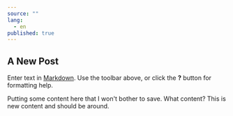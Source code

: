 ```yaml
---
source: ""
lang: 
  - en
published: true
---
```

## A New Post

Enter text in [Markdown](http://daringfireball.net/projects/markdown/). Use the toolbar above, or click the **?** button for formatting help.

Putting some content here that I won't bother to save. What content? This is new content and should be around.
